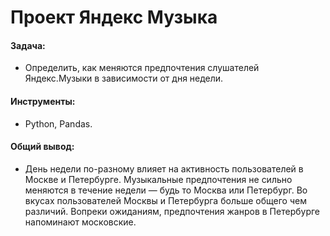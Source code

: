 # Проект Яндекс Музыка

#### Задача: 
- Определить, как меняются предпочтения слушателей Яндекс.Музыки в зависимости от дня недели.

#### Инструменты:
- Python, Pandas.

#### Общий вывод:
- День недели по-разному влияет на активность пользователей в Москве и Петербурге. Музыкальные предпочтения не сильно меняются в течение недели — будь то Москва или Петербург. Во вкусах пользователей Москвы и Петербурга больше общего чем различий. Вопреки ожиданиям, предпочтения жанров в Петербурге напоминают московские.
